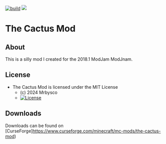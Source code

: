 [![build](https://github.com/Mrbysco/ModJNam-Mod/actions/workflows/build.yml/badge.svg)](https://github.com/Mrbysco/ModJNam-Mod/actions/workflows/build.yml) [![](http://cf.way2muchnoise.eu/versions/291433.svg)](https://www.curseforge.com/minecraft/mc-mods/the-cactus-mod)

# The Cactus Mod #

## About ##
This is a silly mod I created for the 2018.1 ModJam ModJnam.

## License ##
* The Cactus Mod is licensed under the MIT License
  - (c) 2024 Mrbysco
  - [![License](https://img.shields.io/badge/License-MIT-red.svg?style=flat)](http://opensource.org/licenses/MIT)

## Downloads

Downloads can be found on [CurseForge]https://www.curseforge.com/minecraft/mc-mods/the-cactus-mod)